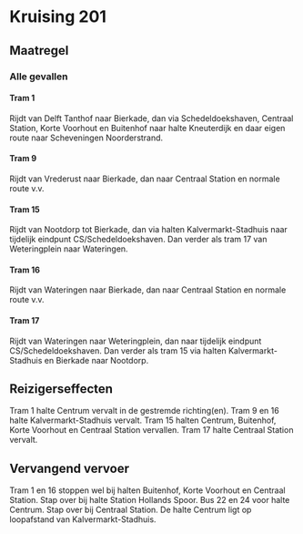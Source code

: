 # Kruising 201
## Maatregel
### Alle gevallen

#### Tram 1
Rijdt van Delft Tanthof naar Bierkade, dan via Schedeldoekshaven, Centraal Station, Korte Voorhout en Buitenhof naar halte Kneuterdijk en daar eigen route naar Scheveningen Noorderstrand.

#### Tram 9
Rijdt van Vrederust naar Bierkade, dan naar Centraal Station en normale route v.v.

#### Tram 15
Rijdt van Nootdorp tot Bierkade, dan via halten Kalvermarkt-Stadhuis naar tijdelijk eindpunt CS/Schedeldoekshaven. Dan verder als tram 17 van Weteringplein naar Wateringen.

#### Tram 16
Rijdt van Wateringen naar Bierkade, dan naar Centraal Station en normale route v.v.

#### Tram 17
Rijdt van Wateringen naar Weteringplein, dan naar tijdelijk eindpunt CS/Schedeldoekshaven. Dan verder als tram 15 via halten Kalvermarkt-Stadhuis en Bierkade naar Nootdorp.

## Reizigerseffecten
Tram 1 halte Centrum vervalt in de gestremde richting(en).
Tram 9 en 16 halte Kalvermarkt-Stadhuis vervalt.
Tram 15 halten Centrum, Buitenhof, Korte Voorhout en Centraal Station vervallen.
Tram 17 halte Centraal Station vervalt.

## Vervangend vervoer
Tram 1 en 16 stoppen wel bij halten Buitenhof, Korte Voorhout en Centraal Station. Stap over bij halte Station Hollands Spoor.
Bus 22 en 24 voor halte Centrum. Stap over bij Centraal Station. De halte Centrum ligt op loopafstand van Kalvermarkt-Stadhuis.
